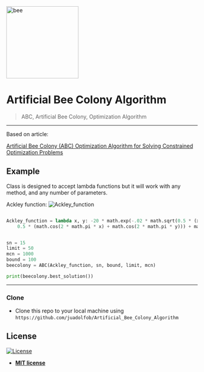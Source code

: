 <img src="https://pluspng.com/img-png/bee-free-png-cartoon-bee-png-800.png" width="190" height="190" title="bee">

# Artificial Bee Colony Algorithm

> 



> ABC, Artificial Bee Colony, Optimization Algorithm

---

Based on article:

<a href=
https://www.researchgate.net/publication/221498082_Artificial_Bee_Colony_ABC_Optimization_Algorithm_for_Solving_Constrained_Optimization_Problems>Artificial Bee Colony (ABC) Optimization Algorithm for Solving Constrained Optimization Problems</a>
## Example

Class is designed to accept lambda functions but it will work with any method, and any number of parameters.

Ackley function:
<img src="https://static.packt-cdn.com/products/9781789612011/graphics/5f433384-3526-40ee-a25b-a1746b0ad84b.png" title="Ackley_function">

```python

Ackley_function = lambda x, y: -20 * math.exp(-.02 * math.sqrt(0.5 * (x ** 2 + y ** 2))) - math.exp(
    0.5 * (math.cos(2 * math.pi * x) + math.cos(2 * math.pi * y))) + math.e + 20


sn = 15
limit = 50
mcn = 1000
bound = 100
beecolony = ABC(Ackley_function, sn, bound, limit, mcn)

print(beecolony.best_solution())

```

---

### Clone

- Clone this repo to your local machine using `https://github.com/juadolfob/Artificial_Bee_Colony_Algorithm`


<!-- ## Features 
## Usage (Optional)
## Documentation (Optional)
## Tests (Optional)
-->

## License

[![License](http://img.shields.io/:license-mit-blue.svg?style=flat-square)](http://badges.mit-license.org)

- **[MIT license](http://opensource.org/licenses/mit-license.php)**
